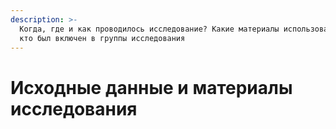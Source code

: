 ```yaml
---
description: >-
  Когда, где и как проводилось исследование? Какие материалы использовались или
  кто был включен в группы исследования
---
```


# Исходные данные и материалы исследования

